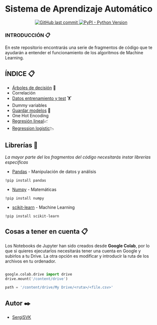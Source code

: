 # Sistema de Aprendizaje Automático



<p align="center">
  <a title="Last Commit" href="https://github.com/SergiSvK/SAA">
    <img alt="GitHub last commit" src="https://img.shields.io/github/last-commit/sergisvk/saa?style=for-the-badge">  
</a>

<a title="Python" href="https://www.python.org/">
<img alt="PyPI - Python Version" src="https://img.shields.io/pypi/pyversions/Anac?style=for-the-badge">
</a>

</p>

### INTRODUCCIÓN 📋

En este repositorio encontrarás una serie de fragmentos de código que te ayudarán a entender el funcionamiento de 
los algoritmos de Machine Learning.

##  ÍNDICE 📋

- [Árboles de decisión](https://github.com/SergiSvK/SAA/tree/main/Arboles%20de%20Decisiones) 🌲
- Correlación
- [Datos entrenamiento y test](https://github.com/SergiSvK/SAA/tree/main/Datos%20entrenamiento%20y%20test) 🏋
- Dummy variables
- [Guardar modelos](https://github.com/SergiSvK/SAA/tree/main/Guardar%20Modelos) 💾
- One Hot Encoding
- [Regresión lineal](https://github.com/SergiSvK/SAA/tree/main/Regresi%C3%B3n%20Lineal)📈
- [Regression logistic](https://github.com/SergiSvK/SAA/tree/main/Regresi%C3%B3n%20Logistica)📉



## Librerías 🚀

_La mayor parte del los fragmentos del código necesitarás instar librerías específicas_

* [Pandas](https://pandas.pydata.org/) - Manipulación de datos y análisis

```console
!pip install pandas
```

* [Numpy](https://numpy.org/) - Matemáticas

```console
!pip install numpy
```
* [scikit-learn](https://scikit-learn.org/stable/) - Machine Learning

```console
!pip install scikit-learn
```

## Cosas a tener en cuenta 📋

Los Notebooks de Jupyter han sido creados desde **Google Colab**, por lo que si quieres ejecutarlos necesitarás tener 
una cuenta en Google y subirlos a tu Drive. La otra opción es modificar y introducir la ruta de los archivos en tu ordenador.


```python

google.colab.drive import drive
drive.mount('/content/drive')

path = '/content/drive/My Drive/<ruta>/<file.csv>'

```


## Autor ✒️

* [SergiSVK](https://github.com/SergiSvK)

